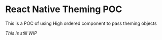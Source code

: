 # React Native Theming POC

This is a POC of using High ordered component to pass theming objects

*This is still WIP*